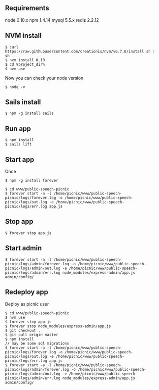 Requirements
------------
node 0.10.x
npm 1.4.14
mysql 5.5.x
redis 2.2.12

NVM install
------------

```
$ curl https://raw.githubusercontent.com/creationix/nvm/v0.7.0/install.sh | sh
$ nvm install 0.10
$ cd %project_dir%
$ nvm use
```
Now you can check your node version
```
$ node -v
```

Sails install
-------------
```
$ npm -g install sails
```

Run app
-------
```
$ npm install
$ sails lift
```

Start app
----------
Once
```
$ npm -g install forever
```

```
$ cd www/public-speech-picnic
$ forever start -a -l /home/picnic/www/public-speech-picnic/logs/forever.log -o /home/picnic/www/public-speech-picnic/logs/out.log -e /home/picnic/www/public-speech-picnic/logs/err.log app.js
```

Stop app
--------

```
$ forever stop app.js
```

Start admin
------------
```
$ forever start -a -l /home/picnic/www/public-speech-picnic/logs/admin/forever.log -o /home/picnic/www/public-speech-picnic/logs/admin/out.log -e /home/picnic/www/public-speech-picnic/logs/admin/err.log node_modules/express-admin/app.js admin/config/
```

Redeploy app
------------
Deploy as picnic user
```
$ cd www/public-speech-picnic
$ nvm use
$ forever stop app.js
$ forever stop node_modules/express-admin/app.js
$ git checkout .
$ git pull origin master
$ npm install
// may be some sql migrations
$ forever start -a -l /home/picnic/www/public-speech-picnic/logs/forever.log -o /home/picnic/www/public-speech-picnic/logs/out.log -e /home/picnic/www/public-speech-picnic/logs/err.log app.js
$ forever start -a -l /home/picnic/www/public-speech-picnic/logs/admin/forever.log -o /home/picnic/www/public-speech-picnic/logs/admin/out.log -e /home/picnic/www/public-speech-picnic/logs/admin/err.log node_modules/express-admin/app.js admin/config/
```